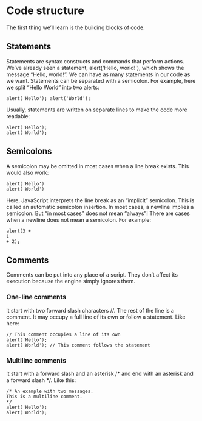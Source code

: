 # Code structure
The first thing we’ll learn is the building blocks of code.

## Statements
Statements are syntax constructs and commands that perform actions.
We’ve already seen a statement, alert('Hello, world!'), which shows the message “Hello, world!”.
We can have as many statements in our code as we want. Statements can be separated with a semicolon.
For example, here we split “Hello World” into two alerts:
```
alert('Hello'); alert('World');
```
Usually, statements are written on separate lines to make the code more readable:
```
alert('Hello');
alert('World');
```
## Semicolons
A semicolon may be omitted in most cases when a line break exists.
This would also work:
```
alert('Hello')
alert('World')
```
Here, JavaScript interprets the line break as an “implicit” semicolon. This is called an automatic semicolon insertion.
In most cases, a newline implies a semicolon. But “in most cases” does not mean “always”!
There are cases when a newline does not mean a semicolon. For example:
```
alert(3 +
1
+ 2);
```
## Comments
Comments can be put into any place of a script. They don’t affect its execution because the engine simply ignores them.

### One-line comments 
it start with two forward slash characters //.
The rest of the line is a comment. It may occupy a full line of its own or follow a statement.
Like here:
```
// This comment occupies a line of its own
alert('Hello');
alert('World'); // This comment follows the statement
```
### Multiline comments 
it start with a forward slash and an asterisk /* and end with an asterisk and a forward slash */.
Like this:
```
/* An example with two messages.
This is a multiline comment.
*/
alert('Hello');
alert('World');
```
